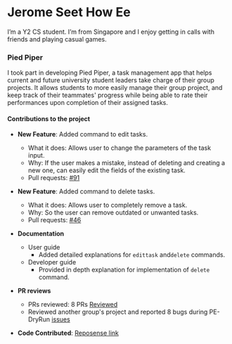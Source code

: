 # Jerome Seet How Ee

I’m a Y2 CS student. I’m from Singapore and I enjoy getting in calls with friends and playing casual games.

### Pied Piper

I took part in developing Pied Piper, a task management app that helps current and future university student
leaders take charge of their group projects. It allows students to more easily manage their group project, 
and keep track of their teammates' progress while being able to rate their performances upon completion of
their assigned tasks.

#### Contributions to the project

* **New Feature**: Added command to edit tasks.
  * What it does: Allows user to change the parameters of the task input.
  * Why: If the user makes a mistake, instead of deleting and creating a new one, can easily 
  edit the fields of the existing task.
  * Pull requests: [\#91]()
* **New Feature**: Added command to delete tasks.
  * What it does: Allows user to completely remove a task.
  * Why: So the user can remove outdated or unwanted tasks.
  * Pull requests: [\#46]()
* **Documentation**
  * User guide
    * Added detailed explanations for `edittask` and`delete` commands.
  * Developer guide
    * Provided in depth explanation for implementation of `delete` command.
* **PR reviews**
  * PRs reviewed: 8 PRs [Reviewed](https://github.com/AY2223S2-CS2103T-W15-3/tp/pulls?q=is%3Apr+reviewed-by%3A%40me+is%3Aclosed)
  * Reviewed another group's project and reported 8 bugs during PE-DryRun [issues](https://github.com/Yaladah/ped/issues)



* **Code Contributed**: [Reposense link](https://nus-cs2103-ay2223s2.github.io/tp-dashboard/?search=&sort=groupTitle&sortWithin=title&timeframe=commit&mergegroup=&groupSelect=groupByRepos&breakdown=true&checkedFileTypes=docs~functional-code~test-code~other&since=2023-02-17&tabOpen=true&tabType=authorship&tabAuthor=Yaladah&tabRepo=AY2223S2-CS2103T-W15-3%2Ftp%5Bmaster%5D&authorshipIsMergeGroup=false&authorshipFileTypes=docs~functional-code~test-code&authorshipIsBinaryFileTypeChecked=false&authorshipIsIgnoredFilesChecked=false)


